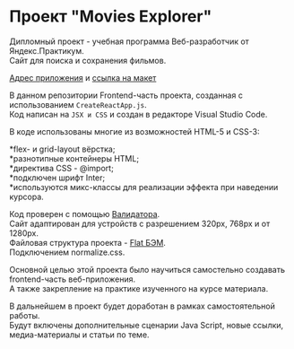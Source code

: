 # Проект "Movies Explorer"

Дипломный проект - учебная программа Веб-разработчик от Яндекс.Практикум.<br>
Сайт для поиска и сохранения фильмов.

[Адрес приложения](http://movies-explorer.nomoredomains.work) и [ссылка на макет](https://www.figma.com/file/QkLbxlI1LVfkWjbqQfycrn/Diploma-(Copy)-2?node-id=932%3A2802)<br>

В данном репозитории Frontend-часть проекта, созданная с использованием `CreateReactApp.js`.<br>
Код написан на `JSX и CSS` и создан в редакторе Visual Studio Code.<br>

В коде использованы многие из возможностей HTML-5 и CSS-3:

*flex- и grid-layout вёрстка;<br>
*разнотипные контейнеры HTML;<br>
*директива CSS - @import;<br>
*подключен шрифт Inter;<br>
*используются микс-классы для реализации эффекта при наведении курсора.<br>

Код проверен c помощью [Валидатора](https://validator.w3.org/).<br>
Сайт адаптирован для устройств с разрешением 320px, 768px и от 1280px.<br>
Файловая структура проекта - [Flat БЭМ](https://ru.bem.info/methodology/filestructure/).<br>
Подключением normalize.css.

Основной целью этой проекта было научиться самостельно создавать frontend-часть веб-приложения.<br>
А также закрепление на практике изученного на курсе материала.<br>

В дальнейшем в проект будет доработан в рамках самостоятельной работы.<br>
Будут включены дополнительные сценарии Java Script, новые ссылки, медиа-материалы и статьи по теме.